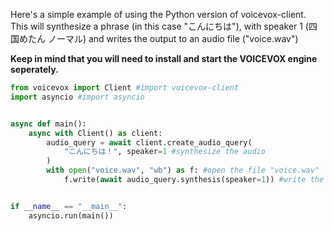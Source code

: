 Here's a simple example of using the Python version of voicevox-client. This will synthesize a phrase (in this case "こんにちは"), with speaker 1 (四国めたん ノーマル) and writes the output to an audio file ("voice.wav")

**Keep in mind that you will need to install and start the VOICEVOX engine seperately.**

```python
from voicevox import Client #import voicevox-client
import asyncio #import asyncio


async def main():
    async with Client() as client:
        audio_query = await client.create_audio_query(
            "こんにちは！", speaker=1 #synthesize the audio
        )
        with open("voice.wav", "wb") as f: #open the file "voice.wav"
            f.write(await audio_query.synthesis(speaker=1)) #write the synthesized audio to the file


if __name__ == "__main__":
    asyncio.run(main())
```